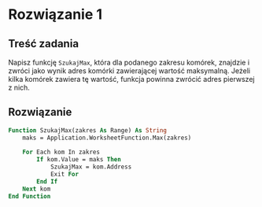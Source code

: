 # Rozwiązanie 1

## Treść zadania

Napisz funkcję `SzukajMax`, która dla podanego zakresu komórek, znajdzie i zwróci jako wynik adres komórki zawierającej wartość maksymalną. Jeżeli kilka komórek zawiera tę wartość, funkcja powinna zwrócić adres pierwszej z nich.

## Rozwiązanie

```vb
Function SzukajMax(zakres As Range) As String
    maks = Application.WorksheetFunction.Max(zakres)
    
    For Each kom In zakres
        If kom.Value = maks Then
            SzukajMax = kom.Address
            Exit For
        End If
    Next kom
End Function
```
